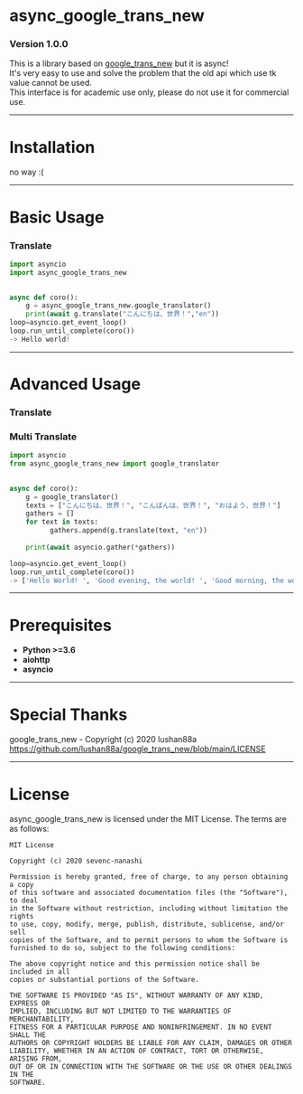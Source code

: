# async_google_trans_new
### Version 1.0.0

This is a library based on [google_trans_new](https://github.com/lushan88a/google_trans_new) but it is async!  
It's very easy to use and solve the problem that the old api which use tk value cannot be used.  
This interface is for academic use only, please do not use it for commercial use.  
  
***
  
  
Installation
====
no way :(
***
  
  
Basic Usage
=====
### Translate
```python
import asyncio
import async_google_trans_new  

 
async def coro():
    g = async_google_trans_new.google_translator()
    print(await g.translate("こんにちは、世界！","en"))
loop=asyncio.get_event_loop() 
loop.run_until_complete(coro())
-> Hello world!
```
***

Advanced Usage
=====
### Translate 
### Multi Translate
```python
import asyncio
from async_google_trans_new import google_translator

 
async def coro():
    g = google_translator()
    texts = ["こんにちは、世界！", "こんばんは、世界！", "おはよう、世界！"]
    gathers = []
    for text in texts:
    	  gathers.append(g.translate(text, "en"))
    
    print(await asyncio.gather(*gathers))

loop=asyncio.get_event_loop() 
loop.run_until_complete(coro())
-> ['Hello World! ', 'Good evening, the world! ', 'Good morning, the world! '] 
```
***

Prerequisites
====
* **Python >=3.6**  
* **aiohttp**  
* **asyncio**  
***
  
Special Thanks
====
google_trans_new - Copyright (c) 2020 lushan88a https://github.com/lushan88a/google_trans_new/blob/main/LICENSE

***

License
====
async_google_trans_new is licensed under the MIT License. The terms are as follows:  

```
MIT License  

Copyright (c) 2020 sevenc-nanashi  

Permission is hereby granted, free of charge, to any person obtaining a copy  
of this software and associated documentation files (the "Software"), to deal  
in the Software without restriction, including without limitation the rights  
to use, copy, modify, merge, publish, distribute, sublicense, and/or sell  
copies of the Software, and to permit persons to whom the Software is  
furnished to do so, subject to the following conditions:  

The above copyright notice and this permission notice shall be included in all  
copies or substantial portions of the Software.  

THE SOFTWARE IS PROVIDED "AS IS", WITHOUT WARRANTY OF ANY KIND, EXPRESS OR  
IMPLIED, INCLUDING BUT NOT LIMITED TO THE WARRANTIES OF MERCHANTABILITY,  
FITNESS FOR A PARTICULAR PURPOSE AND NONINFRINGEMENT. IN NO EVENT SHALL THE  
AUTHORS OR COPYRIGHT HOLDERS BE LIABLE FOR ANY CLAIM, DAMAGES OR OTHER  
LIABILITY, WHETHER IN AN ACTION OF CONTRACT, TORT OR OTHERWISE, ARISING FROM,  
OUT OF OR IN CONNECTION WITH THE SOFTWARE OR THE USE OR OTHER DEALINGS IN THE  
SOFTWARE.  
```
